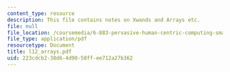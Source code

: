 ```yaml
---
content_type: resource
description: This file contains notes on Xwands and Arrays etc.
file: null
file_location: /coursemedia/6-883-pervasive-human-centric-computing-sma-5508-spring-2006/223cdcb238d64d9050ffee712a27b362_l12_arrays.pdf
file_type: application/pdf
resourcetype: Document
title: l12_arrays.pdf
uid: 223cdcb2-38d6-4d90-50ff-ee712a27b362
---
```

